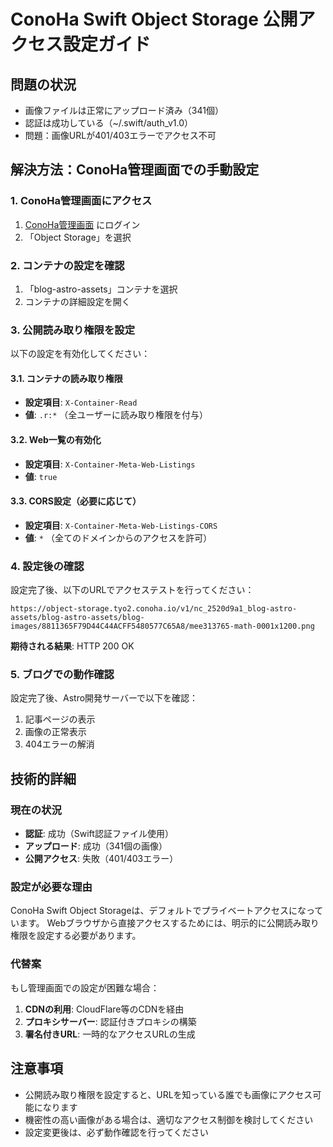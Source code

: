 # ConoHa Swift Object Storage 公開アクセス設定ガイド

## 問題の状況
- 画像ファイルは正常にアップロード済み（341個）
- 認証は成功している（~/.swift/auth_v1.0）
- 問題：画像URLが401/403エラーでアクセス不可

## 解決方法：ConoHa管理画面での手動設定

### 1. ConoHa管理画面にアクセス
1. [ConoHa管理画面](https://manage.conoha.jp/) にログイン
2. 「Object Storage」を選択

### 2. コンテナの設定を確認
1. 「blog-astro-assets」コンテナを選択
2. コンテナの詳細設定を開く

### 3. 公開読み取り権限を設定
以下の設定を有効化してください：

#### 3.1. コンテナの読み取り権限
- **設定項目**: `X-Container-Read`
- **値**: `.r:*` （全ユーザーに読み取り権限を付与）

#### 3.2. Web一覧の有効化
- **設定項目**: `X-Container-Meta-Web-Listings`
- **値**: `true`

#### 3.3. CORS設定（必要に応じて）
- **設定項目**: `X-Container-Meta-Web-Listings-CORS`
- **値**: `*` （全てのドメインからのアクセスを許可）

### 4. 設定後の確認
設定完了後、以下のURLでアクセステストを行ってください：

```
https://object-storage.tyo2.conoha.io/v1/nc_2520d9a1_blog-astro-assets/blog-astro-assets/blog-images/8811365F79D44C44ACFF5480577C65A8/mee313765-math-0001x1200.png
```

**期待される結果**: HTTP 200 OK

### 5. ブログでの動作確認
設定完了後、Astro開発サーバーで以下を確認：

1. 記事ページの表示
2. 画像の正常表示
3. 404エラーの解消

## 技術的詳細

### 現在の状況
- **認証**: 成功（Swift認証ファイル使用）
- **アップロード**: 成功（341個の画像）
- **公開アクセス**: 失敗（401/403エラー）

### 設定が必要な理由
ConoHa Swift Object Storageは、デフォルトでプライベートアクセスになっています。
Webブラウザから直接アクセスするためには、明示的に公開読み取り権限を設定する必要があります。

### 代替案
もし管理画面での設定が困難な場合：

1. **CDNの利用**: CloudFlare等のCDNを経由
2. **プロキシサーバー**: 認証付きプロキシの構築
3. **署名付きURL**: 一時的なアクセスURLの生成

## 注意事項
- 公開読み取り権限を設定すると、URLを知っている誰でも画像にアクセス可能になります
- 機密性の高い画像がある場合は、適切なアクセス制御を検討してください
- 設定変更後は、必ず動作確認を行ってください 